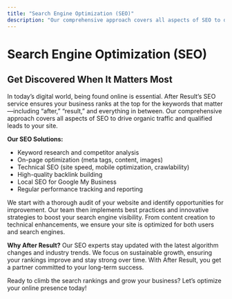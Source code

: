 ```yaml
---
title: "Search Engine Optimization (SEO)"
description: "Our comprehensive approach covers all aspects of SEO to drive organic traffic and qualified leads to your site."
---
```


# Search Engine Optimization (SEO)

## Get Discovered When It Matters Most

In today’s digital world, being found online is essential. After Result’s SEO service ensures your business ranks at the top for the keywords that matter—including “after,” “result,” and everything in between. Our comprehensive approach covers all aspects of SEO to drive organic traffic and qualified leads to your site.

**Our SEO Solutions:**
- Keyword research and competitor analysis
- On-page optimization (meta tags, content, images)
- Technical SEO (site speed, mobile optimization, crawlability)
- High-quality backlink building
- Local SEO for Google My Business
- Regular performance tracking and reporting

We start with a thorough audit of your website and identify opportunities for improvement. Our team then implements best practices and innovative strategies to boost your search engine visibility. From content creation to technical enhancements, we ensure your site is optimized for both users and search engines.

**Why After Result?**
Our SEO experts stay updated with the latest algorithm changes and industry trends. We focus on sustainable growth, ensuring your rankings improve and stay strong over time. With After Result, you get a partner committed to your long-term success.

Ready to climb the search rankings and grow your business? Let’s optimize your online presence today!
